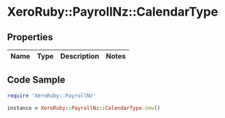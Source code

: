 # XeroRuby::PayrollNz::CalendarType

## Properties

Name | Type | Description | Notes
------------ | ------------- | ------------- | -------------

## Code Sample

```ruby
require 'XeroRuby::PayrollNz'

instance = XeroRuby::PayrollNz::CalendarType.new()
```


